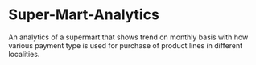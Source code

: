# Super-Mart-Analytics
An analytics of a supermart that shows trend on monthly basis with how various payment type is used for purchase of product lines in different localities.
